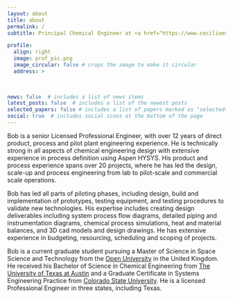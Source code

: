 ```yaml
---
layout: about
title: about
permalink: /
subtitle: Principal Chemical Engineer at <a href="https://www.ceciliaenergy.com/">Cecilia Energy</a>.

profile:
  align: right
  image: prof_pic.png
  image_circular: false # crops the image to make it circular
  address: >
    
 

news: false  # includes a list of news items
latest_posts: false  # includes a list of the newest posts
selected_papers: false # includes a list of papers marked as "selected={true}"
social: true  # includes social icons at the bottom of the page
---
```


Bob is a senior Licensed Professional Engineer, with over 12 years of direct product, process and pilot plant engineering experience.
He is technically strong in all aspects of chemical engineering design with extensive experience in process definition using Aspen HYSYS. 
His product and process experience spans over 20 projects, where he has led the design, scale-up and process engineering from lab to pilot-scale and commercial scale operations. 

Bob has led all parts of piloting phases, including design, build and implementation of prototypes, testing equipment, and testing procedures to validate new technologies. 
His expertise includes creating design deliverables including system process flow diagrams, detailed piping and instrumentation diagrams, chemical process simulations, heat and material balances, and 3D cad models and design drawings.
He has extensive experience in budgeting, resourcing, scheduling and scoping of projects.

Bob is a current graduate student pursuing a Master of Science in Space Science and Technology from the <a href="https://www.open.ac.uk/postgraduate/qualifications/f77">Open University</a> in the United Kingdom.
He received his Bachelor of Science in Chemical Engineering from <a href="https://che.utexas.edu">The University of Texas at Austin</a> and a Graduate Certificate in Systems Engineering Practice from <a href="https://www.engr.colostate.edu/se/">Colorado State University</a>. 
He is a licensed Professional Engineer in three states, including Texas.